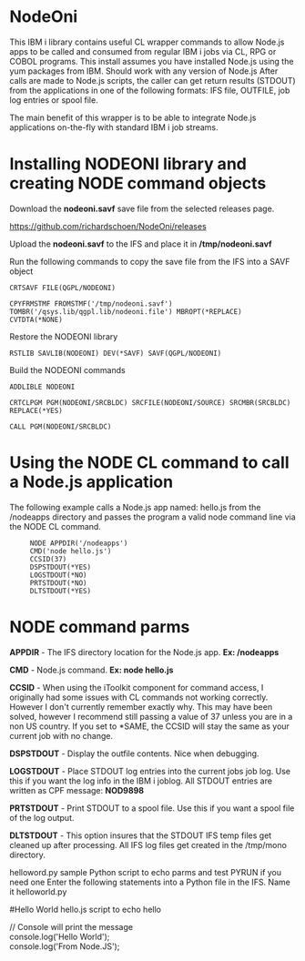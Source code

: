 # NodeOni
This IBM i library contains useful CL wrapper commands to allow Node.js apps to be called and consumed from regular IBM i jobs via CL, RPG or COBOL programs. This install assumes you have installed Node.js using the yum packages from IBM. Should work with any version of Node.js After calls are made to Node.js scripts, the caller can get return results (STDOUT) from the applications in one of the following formats: IFS file, OUTFILE, job log entries or spool file. 

The main benefit of this wrapper is to be able to integrate Node.js applications on-the-fly with standard IBM i job streams.

# Installing NODEONI library and creating NODE command objects

Download the **nodeoni.savf** save file from the selected releases page. 

https://github.com/richardschoen/NodeOni/releases

Upload the **nodeoni.savf** to the IFS and place it in **/tmp/nodeoni.savf**

Run the following commands to copy the save file from the IFS into a SAVF object

`CRTSAVF FILE(QGPL/NODEONI)`
 
`CPYFRMSTMF FROMSTMF('/tmp/nodeoni.savf') TOMBR('/qsys.lib/qgpl.lib/nodeoni.file') MBROPT(*REPLACE) CVTDTA(*NONE)`

Restore the NODEONI library

`RSTLIB SAVLIB(NODEONI) DEV(*SAVF) SAVF(QGPL/NODEONI)`

Build the NODEONI commands

`ADDLIBLE NODEONI`

`CRTCLPGM PGM(NODEONI/SRCBLDC) SRCFILE(NODEONI/SOURCE) SRCMBR(SRCBLDC) REPLACE(*YES)`

`CALL PGM(NODEONI/SRCBLDC)`

# Using the NODE CL command to call a Node.js application

The following example calls a Node.js app named: hello.js from the /nodeapps directory and passes the program a valid node command line via the NODE CL command. 

 ```
      NODE APPDIR('/nodeapps')          
      CMD('node hello.js')
      CCSID(37)
      DSPSTDOUT(*YES)    
      LOGSTDOUT(*NO)     
      PRTSTDOUT(*NO)     
      DLTSTDOUT(*YES)   
```      

# NODE command parms

**APPDIR** - The IFS directory location for the Node.js app. **Ex: /nodeapps**

**CMD** - Node.js command. **Ex: node hello.js**

**CCSID** - When using the iToolkit component for command access, I originally had some issues with CL commands not working correctly. However I don't currently remember exactly why. This may have been solved, however I recommend still passing a value of 37 unless you are in a non US country. If you set to *SAME, the CCSID will stay the same as your current job with no change.

**DSPSTDOUT** - Display the outfile contents. Nice when debugging. 

**LOGSTDOUT** - Place STDOUT log entries into the current jobs job log. Use this if you want the log info in the IBM i joblog. All STDOUT entries are written as CPF message: **NOD9898**

**PRTSTDOUT** - Print STDOUT to a spool file. Use this if you want a spool file of the log output.

**DLTSTDOUT** - This option insures that the STDOUT IFS temp files get cleaned up after processing. All IFS log files get created in the /tmp/mono directory.

helloword.py sample Python script to echo parms and test PYRUN if you need one
Enter the following statements into a Python file in the IFS. Name it helloworld.py

#Hello World hello.js script to echo hello
                                                       
// Console will print the message  
console.log('Hello World');        
console.log('From Node.JS');       
